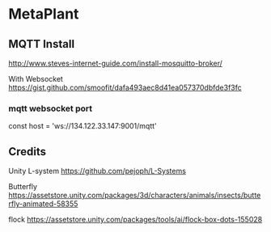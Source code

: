 # MetaPlant


## MQTT Install
http://www.steves-internet-guide.com/install-mosquitto-broker/

With Websocket https://gist.github.com/smoofit/dafa493aec8d41ea057370dbfde3f3fc


### mqtt websocket port
const host = 'ws://134.122.33.147:9001/mqtt'


## Credits
Unity L-system https://github.com/pejoph/L-Systems

Butterfly https://assetstore.unity.com/packages/3d/characters/animals/insects/butterfly-animated-58355

flock
https://assetstore.unity.com/packages/tools/ai/flock-box-dots-155028
